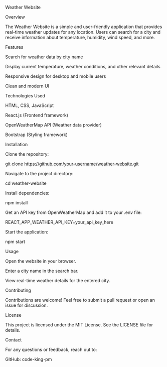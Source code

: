 Weather Website

Overview

The Weather Website is a simple and user-friendly application that provides real-time weather updates for any location. Users can search for a city and receive information about temperature, humidity, wind speed, and more.

Features

Search for weather data by city name

Display current temperature, weather conditions, and other relevant details

Responsive design for desktop and mobile users

Clean and modern UI

Technologies Used

HTML, CSS, JavaScript

React.js (Frontend framework)

OpenWeatherMap API (Weather data provider)

Bootstrap (Styling framework)

Installation

Clone the repository:

git clone https://github.com/your-username/weather-website.git

Navigate to the project directory:

cd weather-website

Install dependencies:

npm install

Get an API key from OpenWeatherMap and add it to your .env file:

REACT_APP_WEATHER_API_KEY=your_api_key_here

Start the application:

npm start

Usage

Open the website in your browser.

Enter a city name in the search bar.

View real-time weather details for the entered city.

Contributing

Contributions are welcome! Feel free to submit a pull request or open an issue for discussion.

License

This project is licensed under the MIT License. See the LICENSE file for details.

Contact

For any questions or feedback, reach out to:

GitHub: code-king-pm

